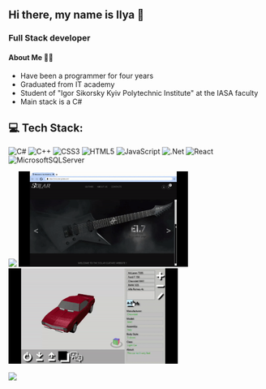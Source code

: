 ## Hi there, my name is Ilya 👋
### Full Stack developer
####  About Me 🙋‍♂️

 - Have been a programmer for four years 
 - Graduated from IT academy
 - Student of "Igor Sikorsky Kyiv Polytechnic Institute" at the IASA faculty
 - Main stack is a C# 


## 💻 Tech Stack:
![C#](https://img.shields.io/badge/c%23-%23239120.svg?style=for-the-badge&logo=c-sharp&logoColor=white) ![C++](https://img.shields.io/badge/c++-%2300599C.svg?style=for-the-badge&logo=c%2B%2B&logoColor=white) ![CSS3](https://img.shields.io/badge/css3-%231572B6.svg?style=for-the-badge&logo=css3&logoColor=white) ![HTML5](https://img.shields.io/badge/html5-%23E34F26.svg?style=for-the-badge&logo=html5&logoColor=white) ![JavaScript](https://img.shields.io/badge/javascript-%23323330.svg?style=for-the-badge&logo=javascript&logoColor=%23F7DF1E) ![.Net](https://img.shields.io/badge/.NET-5C2D91?style=for-the-badge&logo=.net&logoColor=white) ![React](https://img.shields.io/badge/react-%2320232a.svg?style=for-the-badge&logo=react&logoColor=%2361DAFB) ![MicrosoftSQLServer](https://img.shields.io/badge/Microsoft%20SQL%20Sever-CC2927?style=for-the-badge&logo=microsoft%20sql%20server&logoColor=white)

<div class="display:flex">
<img src="https://github.com/Chuev-hub/Films/blob/master/work.gif"  height="188"/>
<img src="https://github.com/Chuev-hub/Solar/blob/master/work.gif"  height="188"/>
<img src="https://github.com/Chuev-hub/Cars3D/blob/master/work.gif"  height="188"/>
</div>


![](https://github-readme-stats.vercel.app/api/top-langs/?username=Chuev-hub&theme=light&hide_border=true&include_all_commits=true&count_private=false&layout=compact)
